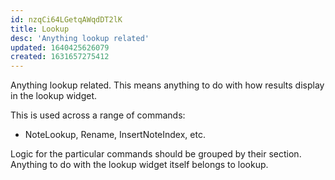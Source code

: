 ```yaml
---
id: nzqCi64LGetqAWqdDT2lK
title: Lookup
desc: 'Anything lookup related'
updated: 1640425626079
created: 1631657275412
---
```


Anything lookup related. This means anything to do with how results display in the lookup widget. 

This is used across a range of commands:
- NoteLookup, Rename, InsertNoteIndex, etc.

Logic for the particular commands should be grouped by their section. Anything to do with the lookup widget itself belongs to lookup.
